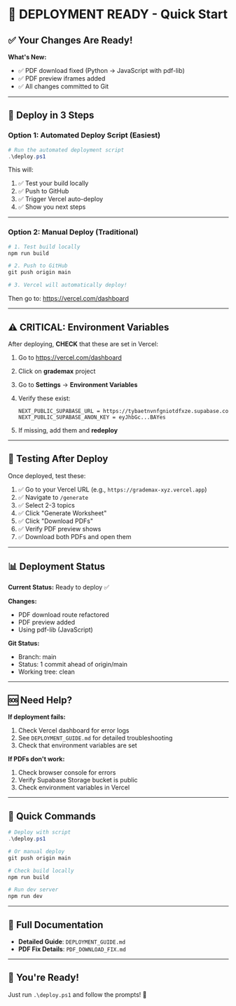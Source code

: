 # 🚀 DEPLOYMENT READY - Quick Start

## ✅ Your Changes Are Ready!

**What's New:**
- ✅ PDF download fixed (Python → JavaScript with pdf-lib)
- ✅ PDF preview iframes added
- ✅ All changes committed to Git

---

## 🎯 Deploy in 3 Steps

### Option 1: **Automated Deploy Script** (Easiest)

```powershell
# Run the automated deployment script
.\deploy.ps1
```

This will:
1. ✅ Test your build locally
2. ✅ Push to GitHub
3. ✅ Trigger Vercel auto-deploy
4. ✅ Show you next steps

---

### Option 2: **Manual Deploy** (Traditional)

```powershell
# 1. Test build locally
npm run build

# 2. Push to GitHub
git push origin main

# 3. Vercel will automatically deploy!
```

Then go to: https://vercel.com/dashboard

---

## ⚠️ CRITICAL: Environment Variables

After deploying, **CHECK** that these are set in Vercel:

1. Go to https://vercel.com/dashboard
2. Click on **grademax** project
3. Go to **Settings** → **Environment Variables**
4. Verify these exist:

   ```
   NEXT_PUBLIC_SUPABASE_URL = https://tybaetnvnfgniotdfxze.supabase.co
   NEXT_PUBLIC_SUPABASE_ANON_KEY = eyJhbGc...BAYes
   ```

5. If missing, add them and **redeploy**

---

## 🧪 Testing After Deploy

Once deployed, test these:

1. ✅ Go to your Vercel URL (e.g., `https://grademax-xyz.vercel.app`)
2. ✅ Navigate to `/generate`
3. ✅ Select 2-3 topics
4. ✅ Click "Generate Worksheet"
5. ✅ Click "Download PDFs"
6. ✅ Verify PDF preview shows
7. ✅ Download both PDFs and open them

---

## 📊 Deployment Status

**Current Status:** Ready to deploy ✅

**Changes:**
- PDF download route refactored
- PDF preview added
- Using pdf-lib (JavaScript)

**Git Status:**
- Branch: main
- Status: 1 commit ahead of origin/main
- Working tree: clean

---

## 🆘 Need Help?

**If deployment fails:**
1. Check Vercel dashboard for error logs
2. See `DEPLOYMENT_GUIDE.md` for detailed troubleshooting
3. Check that environment variables are set

**If PDFs don't work:**
1. Check browser console for errors
2. Verify Supabase Storage bucket is public
3. Check environment variables in Vercel

---

## 🎯 Quick Commands

```powershell
# Deploy with script
.\deploy.ps1

# Or manual deploy
git push origin main

# Check build locally
npm run build

# Run dev server
npm run dev
```

---

## 📖 Full Documentation

- **Detailed Guide**: `DEPLOYMENT_GUIDE.md`
- **PDF Fix Details**: `PDF_DOWNLOAD_FIX.md`

---

## 🎉 You're Ready!

Just run `.\deploy.ps1` and follow the prompts! 🚀
